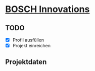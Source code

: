 # [BOSCH Innovations](https://boschinnovationspreis2024.alpha-awards.com/ui/submitter/profile/edit)

## TODO

- [x] Profil ausfüllen
- [x] Projekt einreichen

## Projektdaten


